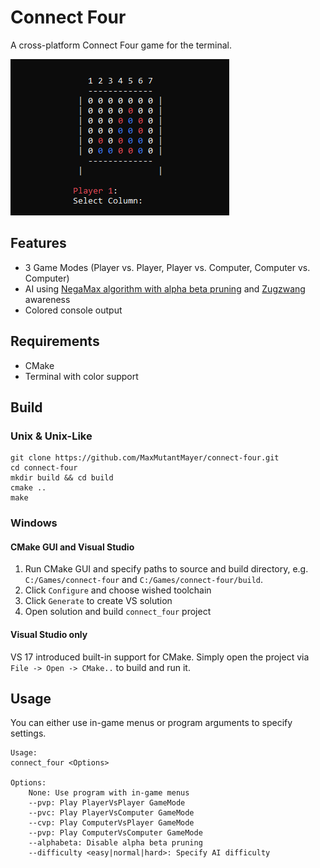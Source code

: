 # Connect Four
A cross-platform Connect Four game for the terminal.

![screenshot](https://raw.githubusercontent.com/MaxMutantMayer/connect-four/master/res/screenshot.png)

## Features
* 3 Game Modes (Player vs. Player, Player vs. Computer, Computer vs. Computer)
* AI using [NegaMax algorithm with alpha beta pruning](https://en.wikipedia.org/wiki/Negamax#Negamax_with_alpha_beta_pruning) and [Zugzwang](https://en.wikipedia.org/wiki/Zugzwang) awareness
* Colored console output

## Requirements
* CMake
* Terminal with color support

## Build
### Unix & Unix-Like
```
git clone https://github.com/MaxMutantMayer/connect-four.git
cd connect-four
mkdir build && cd build
cmake ..
make
```
### Windows
#### CMake GUI and Visual Studio
1. Run CMake GUI and specify paths to source and build directory, e.g. `C:/Games/connect-four` and `C:/Games/connect-four/build`.
2. Click `Configure` and choose wished toolchain
3. Click `Generate` to create VS solution
4. Open solution and build `connect_four` project

#### Visual Studio only
VS 17 introduced built-in support for CMake. Simply open the project via `File -> Open -> CMake..` to build and run it.

## Usage
You can either use in-game menus or program arguments to specify settings.
```
Usage:
connect_four <Options>

Options:
    None: Use program with in-game menus
    --pvp: Play PlayerVsPlayer GameMode
    --pvc: Play PlayerVsComputer GameMode
    --cvp: Play ComputerVsPlayer GameMode
    --pvp: Play ComputerVsComputer GameMode
    --alphabeta: Disable alpha beta pruning
    --difficulty <easy|normal|hard>: Specify AI difficulty
```
